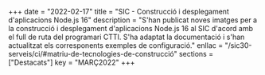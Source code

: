 +++
date = "2022-02-17"
title = "SIC - Construcció i desplegament d'aplicacions Node.js 16"
description = "S'han publicat noves imatges per a la construcció i desplegament d'aplicacions Node.js 16 al SIC d'acord amb el full de ruta del programari CTTI. S'ha adaptat la documentació i s'han actualitzat els corresponents exemples de configuració."
enllac = "/sic30-serveis/ci/#matriu-de-tecnologies-de-construcció"
sections    = ["Destacats"]
key = "MARÇ2022"
+++